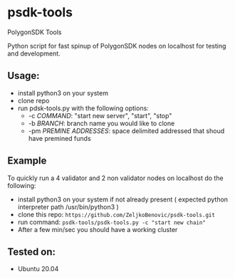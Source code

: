 # psdk-tools
PolygonSDK Tools

Python script for fast spinup of PolygonSDK nodes on localhost for testing and development.

## Usage:
- install python3 on your system
- clone repo
- run pdsk-tools.py with the following options:
  - -c *COMMAND*: "start new server", "start", "stop"
  - -b *BRANCH*: branch name you would like to clone
  - -pm *PREMINE ADDRESSES*: space delimited addressed that shoud have premined funds

## Example
To quickly run a 4 validator and 2 non validator nodes on localhost do the following:
- install python3 on your system if not already present ( expected python interpreter path /usr/bin/python3 )
- clone this repo: ``` https://github.com/ZeljkoBenovic/psdk-tools.git ```
- run command: ``` psdk-tools/psdk-tools.py -c "start new chain" ```
- After a few min/sec you should have a working cluster

## Tested on:
- Ubuntu 20.04
  